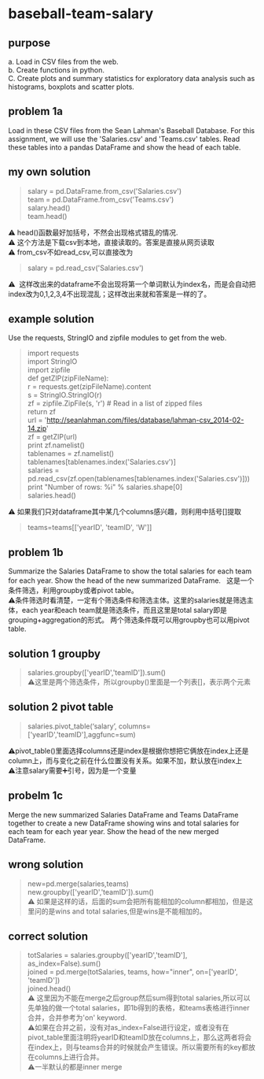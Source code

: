 # baseball-team-salary

## purpose  
a. Load in CSV files from the web.  
b. Create functions in python.  
C. Create plots and summary statistics for exploratory data analysis such as histograms, boxplots and scatter plots.  

## problem 1a  
Load in these CSV files from the Sean Lahman's Baseball Database. For this assignment, we will use the 'Salaries.csv' and 'Teams.csv' tables. Read these tables into a pandas DataFrame and show the head of each table.  

## my own solution    
> salary = pd.DataFrame.from_csv('Salaries.csv')  
> team = pd.DataFrame.from_csv('Teams.csv')  
> salary.head()  
> team.head()  

⚠️ head()函数最好加括号，不然会出现格式错乱的情况.  
⚠️ 这个方法是下载csv到本地，直接读取的。答案是直接从网页读取  
⚠️ from_csv不如read_csv,可以直接改为  
> salary = pd.read_csv('Salaries.csv')  

⚠️  这样改出来的dataframe不会出现将第一个单词默认为index名，而是会自动把index改为0,1,2,3,4不出现混乱；这样改出来就和答案是一样的了。

## example solution  
Use the requests, StringIO and zipfile modules to get from the web.    
> import requests  
> import StringIO  
> import zipfile  
> def getZIP(zipFileName):  
    r = requests.get(zipFileName).content  
    s = StringIO.StringIO(r)  
    zf = zipfile.ZipFile(s, 'r') # Read in a list of zipped files  
    return zf  
> url = 'http://seanlahman.com/files/database/lahman-csv_2014-02-14.zip'  
zf = getZIP(url)  
print zf.namelist()  
tablenames = zf.namelist()  
tablenames[tablenames.index('Salaries.csv')]  
salaries = pd.read_csv(zf.open(tablenames[tablenames.index('Salaries.csv')]))  
print "Number of rows: %i" % salaries.shape[0]  
salaries.head()  
 
⚠️ 如果我们只对dataframe其中某几个columns感兴趣，则利用中括号[]提取  
> teams=teams[['yearID', 'teamID', 'W']]  
## problem 1b   
Summarize the Salaries DataFrame to show the total salaries for each team for each year. Show the head of the new summarized DataFrame.  
这是一个条件筛选，利用groupby或者pivot table。  
⚠️条件筛选时看清楚，一定有个筛选条件和筛选主体。这里的salaries就是筛选主体，each year和each team就是筛选条件，而且这里是total salary即是grouping+aggregation的形式。 两个筛选条件既可以用groupby也可以用pivot table.  
## solution 1 groupby 
> salaries.groupby(['yearID','teamID']).sum()  
> ⚠️这里是两个筛选条件，所以groupby()里面是一个列表[]，表示两个元素  

## solution 2 pivot table  
> salaries.pivot_table(‘salary’, columns= ['yearID','teamID'],aggfunc=sum)  

⚠️pivot_table()里面选择columns还是index是根据你想把它俩放在index上还是column上，而与变化之前在什么位置没有关系。如果不加，默认放在index上  
⚠️注意salary需要➕引号，因为是一个变量

## probelm 1c  
Merge the new summarized Salaries DataFrame and Teams DataFrame together to create a new DataFrame showing wins and total salaries for each team for each year year. Show the head of the new merged DataFrame.  

## wrong solution  
> new=pd.merge(salaries,teams)  
new.groupby(['yearID','teamID']).sum()  
⚠️ 如果是这样的话，后面的sum会把所有能相加的column都相加，但是这里问的是wins and total salaries,但是wins是不能相加的。  

## correct solution  
> totSalaries = salaries.groupby(['yearID','teamID'], as_index=False).sum()  
joined = pd.merge(totSalaries, teams, how="inner", on=['yearID', 'teamID'])  
joined.head()  
⚠️ 这里因为不能在merge之后group然后sum得到total salaries,所以可以先单独的做一个total salaries，即1b得到的表格，和teams表格进行inner合并，合并参考为'on' keyword.  
⚠️如果在合并之前，没有对as_index=False进行设定，或者没有在pivot_table里面注明将yearID和teamID放在columns上，那么这两者将会在index上，则与teams合并的时候就会产生错误。所以需要所有的key都放在columns上进行合并。  
⚠️一半默认的都是inner merge








 
